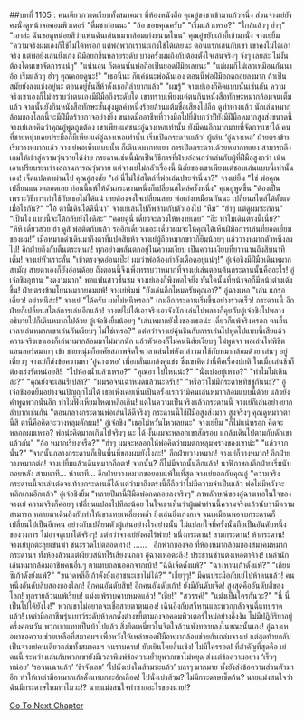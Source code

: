 ##บทที่ 1105 : คนเดียวกวาดเรียบทั้งสมาคมฯ
ที่ห้องหนังสือ
คุณอู๋ชงชาเข้ามาแก้วหนึ่ง
ส่วนจางเย่ยังคงนั่งดูหน้าจอคอมพิวเตอร์
"ดื่มชาก่อนนะ"
"อ้อ ขอบคุณครับ"
"เริ่มแล้วเหรอ?"
"ใกล้แล้วๆ ฮ่าๆ"
"เอาล่ะ ฉันขอดูหน่อยสิว่าแฟนฉันเล่นหมากล้อมเก่งขนาดไหน"
คุณอู๋ขยับเก้าอี้เข้ามานั่ง
จางเย่ยิ้ม "ความจริงผมเองก็ใช้ไม่ได้หรอก แต่พ่อพวกเราน่ะเก่งใช้ได้เลยนะ ตอนแรกเล่นกับเขา เขาคงไม่ได้เอาจริง แต่พ่อยิ่งเล่นยิ่งเก่ง ฝีมือยกขึ้นหลายระดับ บางครั้งผมถึงกับต้องตั้งใจเล่นจริงๆ จังๆ เลยล่ะ ไม่งั้นต้องโดนเขาจัดการแน่ๆ"
"แน่นอน ก็ตอนนั้นพ่อถือเป็นยอดฝีมือเลยนะ"
"แต่ผมก็ไม่เลวเหมือนกันนา อ้อ เริ่มแล้วๆ ฮ่าๆ คุณคอยดูนะ!"
"เธอนี่นะ ก็แค่ชนะพ่อฉันเอง ตอนนี้พ่อฝีมือถดถอยลงมาก ถ้าเป็นสมัยยังลงแข่งอยู่นะ ตอนอยู่ขั้นสี่ห้าดั้งเธอก็ลำบากแล้ว"
"ผมรู้"
จางเย่เองก็คิดแบบนั้นเช่นกัน ความจริงเขาเองก็ไม่ทราบว่าตนเองมีฝีมือถึงระดับใด เขาทราบเพียงแค่ตนกินหนังสือทักษะหมากล้อมจนเต็มแล้ว จากนั้นยังกินหนังสือทักษะขั้นสูงมูลค่าหนึ่งร้อยล้านแต้มชื่อเสียงไปอีก ดูท่าทางแล้ว นักเล่นหมากล้อมของโลกนี้จะมีฝีมือร้ายกาจอย่างยิ่ง ขนาดมืออาชีพที่วางมือไปยี่สิบกว่าปียังมีฝีมือหมากสูงส่งขนาดนี้ จางเย่เลยคิดว่าคุณอู๋พูดถูกต้อง เขาเพียงแค่ชนะอู๋ฉางเหอเท่านั้น ยังมีคนอีกมากมายที่จัดการเขาได้ คนที่ชายหนุ่มเคยประมือก็มีเพียงแค่อู๋ฉางเหอเท่านั้น
เริ่มเปิดกระดานแล้ว!
ผู้เล่น ‘อู๋ฉางเหอ’ ฝ่ายตรงข้ามเริ่มวางหมากแล้ว
จางเย่พอเห็นแบบนั้น ก็เดินหมากทแยง การเปิดกระดานด้วยหมากทแยง สามารถดึงเกมให้เข้าสู่ความวุ่นวายได้ง่าย กระดานเช่นนี้มักเป็นวิธีการที่ฝ่ายอ่อนกว่าเล่นกับผู้ที่ฝีมือสูงกว่า เน้นเอาเปรียบระหว่างสถานการณ์วุ่นวาย แต่จางเย่ไม่กลัวเรื่องนี้ นิสัยของเขาเพียงแต่ชอบเล่นแบบนี้เท่านั้นเอง!
เจ็ดแปดตาผ่านไป
คุณอู๋สงสัย "เอ๋ นี่ไม่ใช่สไตล์ที่พ่อเล่นประจำนี่นา?"
จางเย่ยิ้ม "ใช่ พ่อคุณเปลี่ยนแนวตลอดเลย ก่อนนี้แพ้ให้ฉันกระดานหนึ่งก็เปลี่ยนสไตล์ครั้งหนึ่ง"
คุณอู๋พูดขึ้น "ต้องเป็นเพราะวิธีการเก่าใช้กับเธอไม่ได้แน่ เลยต้องจงใจเปลี่ยนสาย พ่อเก่งเหมือนกันนะ เปลี่ยนสไตล์ได้ตั้งแต่เมื่อไรกัน?"
“โอ้ ตานี้เดินได้ดีนี่นา” จางเย่เล่นไปก็พล่ามกับตัวเองไป
“หืม”
“ฮ่าๆ แต่ดูผมซะก่อน”
“เป็นไง แบบนี้จะโต้กลับยังไงดีล่ะ”
“คอยดูนี่ เดี๋ยวจะลวงให้หงายเลย”
“อ๊ะ ทำไมเดินตรงนี้เนี่ย?”
“หึหึ เดี๋ยวสวย ฮ่า ดูสิ พ่อติดกับแล้ว รออีกเดี๋ยวเถอะ เดี๋ยวผมจะให้คุณได้เห็นฝีมือการเล่นที่ยอดเยี่ยมของผม!”
เมื่อหมากดำเดินมาถึงตาที่แปดสิบห้า
จางเย่ผู้ถือหมากขาวก็ยิ้มน้อยๆ แล้ววางหมากตัวหนึ่งลงไป!
อีกฝ่ายถึงกับตื่นตระหนก!
ทุกอย่างพลันตกอยู่ในความเงียบ เป็นความเงียบที่ยาวนานถึงสิบนาทีเต็ม!
จางเย่หัวเราะลั่น "เข้าตรงจุดอ่อนเป๊ะ! ผมว่าพ่อต้องกำลังเดือดอยู่แน่ๆ!"
อู๋เจ๋อชิงมีฝีมือเดินหมากสามัญ สายตาเองก็ยังอ่อนด้อย ถึงตอนนี้จึงเพิ่งทราบว่าหมากที่จางเย่เล่นตอนต้นกระดานนั้นคืออะไร!
อู๋เจ๋อชิงอุทาน "งดงามมาก"
พอแฟนสาวชื่นชม จางเย่เองก็พึงพอใจยิ่ง
ทันใดนั้นที่หน้าจอก็มีหน้าต่างเด้งขึ้น!
ฝ่ายตรงข้ามโยนหมากยอมแพ้!
จางเย่พิมพ์ "ยังเล่นอีกไหมครับคุณอา?"
อู๋ฉางเหอ "เล่น แกรอเดี๋ยว! อย่าหนีล่ะ!"
จางเย่ "ได้ครับ ผมไม่หนีหรอก"
เกมอีกกระดานเริ่มขึ้นอย่างรวดเร็ว!
กระดานนี้ อีกฝ่ายก็เปลี่ยนสไตล์การเล่นอีกแล้ว!
จางเย่ไม่ได้เอาจริงเอาจังนัก เล่นไปพลางก็คุยกับอู๋เจ๋อชิงไปพลาง อธิบายไปก็เดินหมากไปด้วย
อู๋เจ๋อชิงยิ้มน้อยๆ "เล่นหมากยังไงของเธอน่ะ เดี๋ยวก็แพ้จริงหรอก คนอื่นเวลาเล่นหมากเขาเล่นกันเงียบๆ ไม่ใช่เหรอ?"
แต่ทว่าจางเย่คุ้นชินกับการเล่นไปพูดไปแบบนี้เสียแล้ว ความจริงเขาเองก็เล่นหมากล้อมมาไม่มากนัก แล้วตัวเองก็ไม่คนนิสัยเงียบๆ ไม่พูดจา พอเล่นไพ่พิชิตแลนลอร์ดมากๆ เข้า ชายหนุ่มก็อาศัยสภาพจิตใจเวลาเล่นไพ่ดังกล่าวมาใช้กับหมากล้อมด้วย เล่นๆ อยู่เดี๋ยวๆ จางเย่ก็ส่งข้อความหา ‘อู๋ฉางเหอ’ เพื่อกลั่นแกล้งคู่แข่ง ซึ่งเขาคิดว่านี่คือเรื่องปกติ ในเมื่อเล่นช้าก็ต้องเร่งรัดหน่อยสิ!
 "ไปห้องน้ำแล้วเหรอ?"
"คุณอา ไปไหนน่ะ?"
"นั่งเบ่งอยู่เหรอ?"
"ทำไมไม่เดินล่ะ?"
"คุณยังจะเล่นรึเปล่า?"
"ผมรอจนเฉาหมดแล้วนะครับ!"
"หรือว่าไม่มีกระดาษทิชชูกันนะ?"
อู๋เจ๋อชิงอดยิ้มอย่างจนปัญญาไม่ได้ เธอเพิ่งเคยเห็นเป็นครั้งแรกว่ามีคนเล่นหมากล้อมแบบนี้ด้วย แล้วยังคำพูดพวกนั้นอีก ทำไมฟังเหี้ยมโหดเหลือเกิน!
แต่ในความเป็นจริงแล้วกระดานนี้ จางเย่ก็เล่นอย่างยากลำบากเช่นกัน "ตอนกลางกระดานพ่อเล่นได้ดีจริงๆ กระดานนี้ใช้ฝีมือสูงส่งมาก สูงจริงๆ คุณดูหมากตานี้สิ ตานี้คือคิดจะวางหลุมดักผม!"
อู๋เจ๋อชิง "เธอไม่หวั่นไหวเลยนะ"
จางเย่ยิ้ม "ก็ไม่แน่หรอก คิดจะหลอกผมเหรอ? พ่อน่ะคิดมากเกินไปจริงๆ นะ ได้ งั้นผมจะหลอกเขาสักรอบ แกล้งเดินไปตามกับดักเขาแล้วกัน"
"อ้อ หมากเรียงหรือ?"
"ฮ่าๆ ผมจะหลอกให้พ่อคิดว่าผมตกหลุมพรางของเขาน่ะ"
"แล้วจากนั้น?"
"จากนั้นกลางกระดานก็เป็นพื้นที่ของผมยังไงล่ะ!"
อีกฝ่ายวางหมาก!
จางเย่ก็วางหมาก!
อีกฝ่ายวางหมากต่อ!
จางเย่ยิ้มแล้วเดินหมากอีกตา!
จากนั้น? ก็ไม่มีจากนั้นอีกแล้ว!
นาฬิกาของอีกฝ่ายเริ่มนับถอยหลัง
สามนาที...
ห้านาที...
อีกฝ่ายวางหมากขอยอมแพ้ในที่สุด
จางเย่บอกกับคุณอู๋ "ความจริงกระดานนี้จะเล่นต่อจนท้ายกระดานก็ได้ แต่ว่ามาถึงตรงนี้ก็ถือว่าไม่มีความจำเป็นแล้ว พ่อไม่มีหวังจะพลิกเกมอีกแล้ว"
อู๋เจ๋อชิงยิ้ม "หลายปีมานี้ฝีมือพ่อถดถอยลงจริงๆ"
ภาพลักษณ์ของอู๋ฉางเหอในใจของจางเย่ ความจริงก็ค่อยๆ เปลี่ยนแปลงไปทีละน้อย ในใจเขาเห็นว่าผู้เฒ่าท่านนี้ความจริงแล้วนับว่ามีความสามารถ หลายตาเดินถึงกับทำให้เขาแทบเพลี่ยงพล้ำ ยิ่งเล่นยิ่งเก่งกาจ จนเหมือนพอจบกระดานก็เปลี่ยนไปเป็นอีกคน อย่างกับเปลี่ยนตัวผู้เล่นอย่างไรอย่างนั้น ไม่แปลกใจที่ครั้งนั้นถือเป็นอันดับหนึ่งของวงการ ไม่อาจดูเบาได้จริงๆ!
แต่ทว่าจางเย่ยังคงไร้พ่าย!
หนึ่งกระดาน!
สามกระดาน!
ห้ากระดาน!
จางเย่บุกตะลุยเข่นฆ่า ชนะรวดไปตลอดทาง!
……
 
อีกฟากของจอ
ที่ห้องหมากล้อมของสมาคมหมากกระดานฯ
ทั้งห้องล้วนแต่เงียบสนิทไร้เสียงนกกา
อู๋ฉางเหอตะลึง!
ประธานซ่านตงเหอตาค้าง!
เหล่านักเล่นหมากล้อมอาชีพคนอื่นๆ ตาแทบถลนออกจากเบ้า!
"ฉีฉีเจ็ดดั้งแพ้?"
"ฉางหานเก้าดั้งแพ้?"
"เถียนซีเก้าดั้งยังแพ้?"
"ขนาดหลี่อี้เก้าดั้งยังเอาชนะเขาไม่ได้?"
"เชี่ยๆๆ!"
มีคนประมือกับเย่ไปห้าคนแล้ว!
คนหนึ่งอันดับสิบสองของโลก!
อีกคนอันดับสิบ!
อีกคนอันดับเก้า!
ยังมีอันดับเจ็ด!
สูงสุดคืออันดับสี่ของโลก!
ทุกรายล้วนแพ้เรียบ!
แม่งแพ้ราบคาบหมดแล้ว!
"เชี่ย!"
"สวรรค์!"
"แม่งเป็นใครกันวะ?"
"นี่ นี่ เป็นไปได้ยังไง!"
พวกเขาไม่อยากจะเชื่อสายตาตนเอง!
เฉินอิงกับสวีหานและพวกกลัวจนฉี่แทบราดแล้ว!
เหล่ามืออาชีพรุ่นเยาว์ระดับห้าหกดั้งต่างขยี้ตามองจอคอมพิวเตอร์ใหม่อย่างอึ้งงัน ไม่มีปฏิกิริยาอยู่ครึ่งค่อนวัน พวกเขาแทบเป็นบ้าไปแล้ว สิ่งยึดเหนี่ยวในจิตใจล้วนพังทลายลงในขณะนั้นเอง!
อู๋ฉางเหอมาขอความช่วยเหลือที่สมาคมฯ เพื่อหวังให้เหล่ายอดฝีมือหมากล้อมช่วยกันถล่มจางเย่ แต่สุดท้ายกลับเป็นจางเย่คนเดียวถล่มทั้งสมาคมฯ จนราบคาบ!
ยับเยินโดยสิ้นเชิง!
ไม่มีใครรอด!
ที่สำคัญที่สุดคือ เย่คนนี้ ระหว่างเล่นกับพวกเขายังมีเวลาพิมพ์ข้อความยั่วยุพวกเขาไม่หยุด ส่งแต่ข้อความอย่าง ‘เร็วๆ หน่อย’ ‘รอจนเฉาแล้ว’ ‘ช้าจังเลย’ ‘ไปนั่งเบ่งในส้วมซะแล้ว’ บลาๆ มากมาย ทั้งยังส่งข้อความส่วนตัวมาอีก ทำให้เหล่ามือหมากเก้าดั้งแทบกระอักเลือด!
ไปนั่งเบ่งส้วม?
ไม่มีกระดาษเช็ดก้น?
นายแม่งสนใจว่าฉันมีกระดาษไหมทำไมวะ!?
นายแม่งสนใจทำซากอะไรของนาย!?
 


[Go To Next Chapter]( ./206.md)